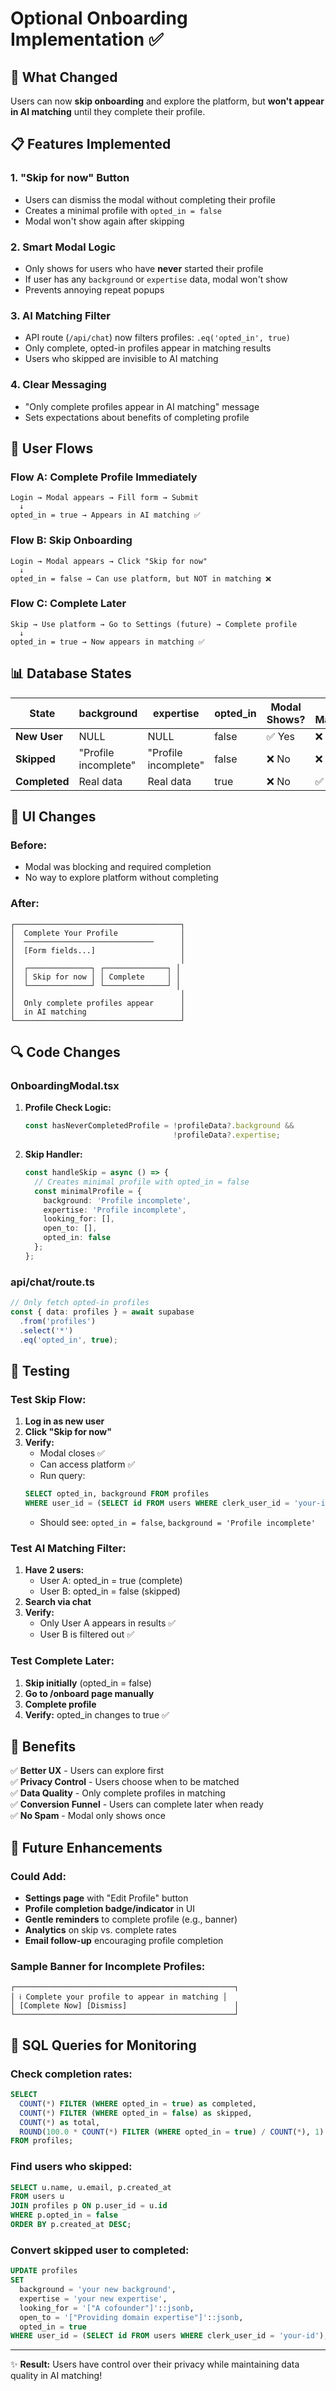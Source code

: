 # Optional Onboarding Implementation ✅

## 🎯 What Changed

Users can now **skip onboarding** and explore the platform, but **won't appear in AI matching** until they complete their profile.

## 📋 Features Implemented

### 1. **"Skip for now" Button**
- Users can dismiss the modal without completing their profile
- Creates a minimal profile with `opted_in = false`
- Modal won't show again after skipping

### 2. **Smart Modal Logic**
- Only shows for users who have **never** started their profile
- If user has any `background` or `expertise` data, modal won't show
- Prevents annoying repeat popups

### 3. **AI Matching Filter**
- API route (`/api/chat`) now filters profiles: `.eq('opted_in', true)`
- Only complete, opted-in profiles appear in matching results
- Users who skipped are invisible to AI matching

### 4. **Clear Messaging**
- "Only complete profiles appear in AI matching" message
- Sets expectations about benefits of completing profile

## 🔄 User Flows

### Flow A: Complete Profile Immediately
```
Login → Modal appears → Fill form → Submit
  ↓
opted_in = true → Appears in AI matching ✅
```

### Flow B: Skip Onboarding
```
Login → Modal appears → Click "Skip for now"
  ↓
opted_in = false → Can use platform, but NOT in matching ❌
```

### Flow C: Complete Later
```
Skip → Use platform → Go to Settings (future) → Complete profile
  ↓
opted_in = true → Now appears in matching ✅
```

## 📊 Database States

| State | background | expertise | opted_in | Modal Shows? | In AI Matching? |
|-------|-----------|-----------|----------|--------------|-----------------|
| **New User** | NULL | NULL | false | ✅ Yes | ❌ No |
| **Skipped** | "Profile incomplete" | "Profile incomplete" | false | ❌ No | ❌ No |
| **Completed** | Real data | Real data | true | ❌ No | ✅ Yes |

## 🎨 UI Changes

### Before:
- Modal was blocking and required completion
- No way to explore platform without completing

### After:
```
┌─────────────────────────────────────┐
│  Complete Your Profile              │
│  ─────────────────────────────      │
│  [Form fields...]                   │
│                                     │
│  ┌──────────────┐ ┌──────────────┐ │
│  │ Skip for now │ │ Complete     │ │
│  └──────────────┘ └──────────────┘ │
│                                     │
│  Only complete profiles appear      │
│  in AI matching                     │
└─────────────────────────────────────┘
```

## 🔍 Code Changes

### OnboardingModal.tsx
1. **Profile Check Logic:**
   ```typescript
   const hasNeverCompletedProfile = !profileData?.background && 
                                    !profileData?.expertise;
   ```

2. **Skip Handler:**
   ```typescript
   const handleSkip = async () => {
     // Creates minimal profile with opted_in = false
     const minimalProfile = {
       background: 'Profile incomplete',
       expertise: 'Profile incomplete',
       looking_for: [],
       open_to: [],
       opted_in: false
     };
   };
   ```

### api/chat/route.ts
```typescript
// Only fetch opted-in profiles
const { data: profiles } = await supabase
  .from('profiles')
  .select('*')
  .eq('opted_in', true);
```

## 🧪 Testing

### Test Skip Flow:
1. **Log in as new user**
2. **Click "Skip for now"**
3. **Verify:**
   - Modal closes ✅
   - Can access platform ✅
   - Run query:
   ```sql
   SELECT opted_in, background FROM profiles 
   WHERE user_id = (SELECT id FROM users WHERE clerk_user_id = 'your-id');
   ```
   - Should see: `opted_in = false`, `background = 'Profile incomplete'`

### Test AI Matching Filter:
1. **Have 2 users:**
   - User A: opted_in = true (complete)
   - User B: opted_in = false (skipped)
2. **Search via chat**
3. **Verify:**
   - Only User A appears in results ✅
   - User B is filtered out ✅

### Test Complete Later:
1. **Skip initially** (opted_in = false)
2. **Go to /onboard page manually**
3. **Complete profile**
4. **Verify:** opted_in changes to true ✅

## 🎯 Benefits

✅ **Better UX** - Users can explore first  
✅ **Privacy Control** - Users choose when to be matched  
✅ **Data Quality** - Only complete profiles in matching  
✅ **Conversion Funnel** - Users can complete later when ready  
✅ **No Spam** - Modal only shows once  

## 🔮 Future Enhancements

### Could Add:
- **Settings page** with "Edit Profile" button
- **Profile completion badge/indicator** in UI
- **Gentle reminders** to complete profile (e.g., banner)
- **Analytics** on skip vs. complete rates
- **Email follow-up** encouraging profile completion

### Sample Banner for Incomplete Profiles:
```
┌─────────────────────────────────────────────────┐
│ ℹ️ Complete your profile to appear in matching │
│ [Complete Now] [Dismiss]                        │
└─────────────────────────────────────────────────┘
```

## 📝 SQL Queries for Monitoring

### Check completion rates:
```sql
SELECT 
  COUNT(*) FILTER (WHERE opted_in = true) as completed,
  COUNT(*) FILTER (WHERE opted_in = false) as skipped,
  COUNT(*) as total,
  ROUND(100.0 * COUNT(*) FILTER (WHERE opted_in = true) / COUNT(*), 1) as completion_rate
FROM profiles;
```

### Find users who skipped:
```sql
SELECT u.name, u.email, p.created_at
FROM users u
JOIN profiles p ON p.user_id = u.id
WHERE p.opted_in = false
ORDER BY p.created_at DESC;
```

### Convert skipped user to completed:
```sql
UPDATE profiles 
SET 
  background = 'your new background',
  expertise = 'your new expertise',
  looking_for = '["A cofounder"]'::jsonb,
  open_to = '["Providing domain expertise"]'::jsonb,
  opted_in = true
WHERE user_id = (SELECT id FROM users WHERE clerk_user_id = 'your-id');
```

---

✨ **Result:** Users have control over their privacy while maintaining data quality in AI matching!

